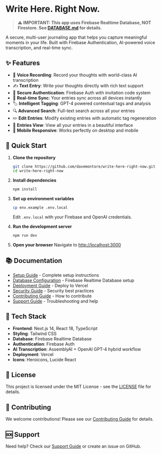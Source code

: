 # Write Here. Right Now.

> **⚠️ IMPORTANT: This app uses Firebase Realtime Database, NOT Firestore. See [DATABASE.md](DATABASE.md) for details.**

A secure, multi-user journaling app that helps you capture meaningful moments in your life. Built with Firebase Authentication, AI-powered voice transcription, and real-time sync.

## ✨ Features

- 🎤 **Voice Recording**: Record your thoughts with world-class AI transcription
- ✍️ **Text Entry**: Write your thoughts directly with rich text support
- 🔐 **Secure Authentication**: Firebase Auth with invitation code system
- 📱 **Real-time Sync**: Your entries sync across all devices instantly
- 🏷️ **Intelligent Tagging**: GPT-4 powered contextual tags and analysis
- 🔍 **Advanced Search**: Full-text search across all your entries
- ✏️ **Edit Entries**: Modify existing entries with automatic tag regeneration
- 📖 **Entries View**: View all your entries in a beautiful interface
- 📱 **Mobile Responsive**: Works perfectly on desktop and mobile

## 🚀 Quick Start

1. **Clone the repository**
   ```bash
   git clone https://github.com/davemontore/write-here-right-now.git
   cd write-here-right-now
   ```

2. **Install dependencies**
   ```bash
   npm install
   ```

3. **Set up environment variables**
   ```bash
   cp env.example .env.local
   ```
   Edit `.env.local` with your Firebase and OpenAI credentials.

4. **Run the development server**
   ```bash
   npm run dev
   ```

5. **Open your browser**
   Navigate to [http://localhost:3000](http://localhost:3000)

## 📚 Documentation

- [Setup Guide](SETUP.md) - Complete setup instructions
- [Database Configuration](DATABASE.md) - Firebase Realtime Database setup
- [Deployment Guide](DEPLOYMENT.md) - Deploy to Vercel
- [Security Guide](SECURITY.md) - Security best practices
- [Contributing Guide](CONTRIBUTING.md) - How to contribute
- [Support Guide](SUPPORT.md) - Troubleshooting and help

## 🔧 Tech Stack

- **Frontend**: Next.js 14, React 18, TypeScript
- **Styling**: Tailwind CSS
- **Database**: Firebase Realtime Database
- **Authentication**: Firebase Auth
- **AI Transcription**: AssemblyAI + OpenAI GPT-4 hybrid workflow
- **Deployment**: Vercel
- **Icons**: Heroicons, Lucide React

## 📄 License

This project is licensed under the MIT License - see the [LICENSE](LICENSE) file for details.

## 🤝 Contributing

We welcome contributions! Please see our [Contributing Guide](CONTRIBUTING.md) for details.

## 🆘 Support

Need help? Check our [Support Guide](SUPPORT.md) or create an issue on GitHub. 